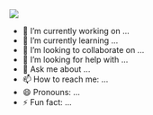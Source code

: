 <img src="https://capsule-render.vercel.app/api?type=transparent&color=auto&height=300&section=header&text=Jieun's%20GitHub&fontSize=90" />


- 🔭 I’m currently working on ...
- 🌱 I’m currently learning ...
- 👯 I’m looking to collaborate on ...
- 🤔 I’m looking for help with ...
- 💬 Ask me about ...
- 📫 How to reach me: ...
- 😄 Pronouns: ...
- ⚡ Fun fact: ...


